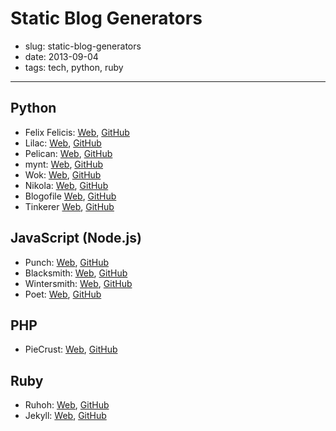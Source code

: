 # Static Blog Generators

- slug: static-blog-generators
- date: 2013-09-04
- tags: tech, python, ruby

-----------------

## Python

- Felix Felicis: [Web](http://lab.lepture.com/liquidluck/), [GitHub](https://github.com/lepture/liquidluck)
- Lilac: [Web](http://lilac.hit9.org/), [GitHub](https://github.com/hit9/lilac)
- Pelican: [Web](getpelican.com), [GitHub](https://github.com/getpelican/pelican)
- mynt: [Web](http://mynt.mirroredwhite.com/), [GitHub](https://github.com/Anomareh/mynt)
- Wok: [Web](http://wok.mythmon.com/), [GitHub](https://github.com/mythmon/wok)
- Nikola: [Web](http://getnikola.com/), [GitHub](https://github.com/getnikola/nikola)
- Blogofile [Web](http://www.blogofile.com/), [GitHub](https://github.com/EnigmaCurry/blogofile)
- Tinkerer [Web](http://tinkerer.me/), [GitHub](https://github.com/vladris/tinkerer)

## JavaScript (Node.js)

- Punch: [Web](http://laktek.github.io/punch/), [GitHub](https://github.com/laktek/punch)
- Blacksmith: [Web](http://blacksmith.jit.su/), [GitHub](https://github.com/flatiron/blacksmith)
- Wintersmith: [Web](http://wintersmith.io/), [GitHub](https://github.com/jnordberg/wintersmith)
- Poet: [Web](http://jsantell.github.io/poet/), [GitHub](https://github.com/jsantell/poet)

## PHP

- PieCrust: [Web](http://bolt80.com/piecrust/), [GitHub](https://github.com/ludovicchabant/PieCrust)

## Ruby

- Ruhoh: [Web](http://ruhoh.com/), [GitHub](https://github.com/ruhoh/ruhoh.rb/)
- Jekyll: [Web](http://jekyllrb.com/), [GitHub](https://github.com/mojombo/jekyll)